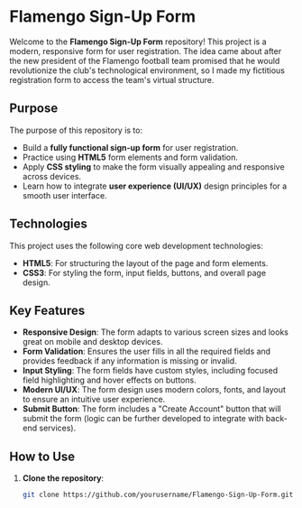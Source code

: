# Flamengo Sign-Up Form

Welcome to the **Flamengo Sign-Up Form** repository! This project is a modern, responsive form for user registration. The idea came about after the new president of the Flamengo football team promised that he would revolutionize the club's technological environment, so I made my fictitious registration form to access the team's virtual structure.

## Purpose

The purpose of this repository is to:

- Build a **fully functional sign-up form** for user registration.
- Practice using **HTML5** form elements and form validation.
- Apply **CSS styling** to make the form visually appealing and responsive across devices.
- Learn how to integrate **user experience (UI/UX)** design principles for a smooth user interface.

## Technologies

This project uses the following core web development technologies:

- **HTML5**: For structuring the layout of the page and form elements.
- **CSS3**: For styling the form, input fields, buttons, and overall page design.

## Key Features

- **Responsive Design**: The form adapts to various screen sizes and looks great on mobile and desktop devices.
- **Form Validation**: Ensures the user fills in all the required fields and provides feedback if any information is missing or invalid.
- **Input Styling**: The form fields have custom styles, including focused field highlighting and hover effects on buttons.
- **Modern UI/UX**: The form design uses modern colors, fonts, and layout to ensure an intuitive user experience.
- **Submit Button**: The form includes a "Create Account" button that will submit the form (logic can be further developed to integrate with back-end services).

## How to Use

1. **Clone the repository**:
   ```bash
   git clone https://github.com/yourusername/Flamengo-Sign-Up-Form.git
